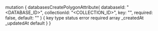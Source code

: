mutation {
    databasesCreatePolygonAttribute(
        databaseId: "<DATABASE_ID>",
        collectionId: "<COLLECTION_ID>",
        key: "",
        required: false,
        default: ""
    ) {
        key
        type
        status
        error
        required
        array
        _createdAt
        _updatedAt
        default
    }
}
